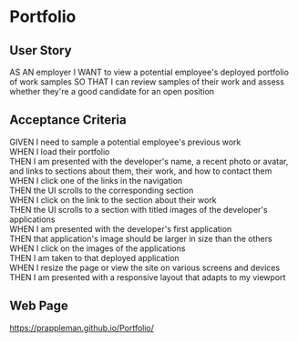 # Portfolio

## User Story
AS AN employer
I WANT to view a potential employee's deployed portfolio of work samples
SO THAT I can review samples of their work and assess whether they're a good candidate for an open position

## Acceptance Criteria
GIVEN I need to sample a potential employee's previous work
<br>
WHEN I load their portfolio
<br>
THEN I am presented with the developer's name, a recent photo or avatar, and links to sections about them, their work, and how to contact them
<br>
WHEN I click one of the links in the navigation
<br>
THEN the UI scrolls to the corresponding section
<br>
WHEN I click on the link to the section about their work
<br>
THEN the UI scrolls to a section with titled images of the developer's applications
<br>
WHEN I am presented with the developer's first application
<br>
THEN that application's image should be larger in size than the others
<br>
WHEN I click on the images of the applications
<br>
THEN I am taken to that deployed application
<br>
WHEN I resize the page or view the site on various screens and devices
<br>
THEN I am presented with a responsive layout that adapts to my viewport

## Web Page
https://prappleman.github.io/Portfolio/
